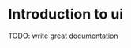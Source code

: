 # Introduction to ui

TODO: write [great documentation](http://jacobian.org/writing/what-to-write/)
